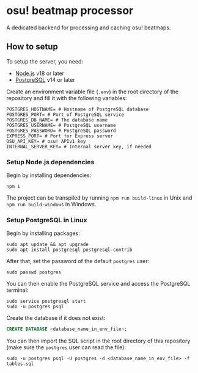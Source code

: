 # osu! beatmap processor

A dedicated backend for processing and caching osu! beatmaps.

## How to setup

To setup the server, you need:

-   [Node.js](https://nodejs.org/en) v18 or later
-   [PostgreSQL](https://www.postgresql.org/) v14 or later

Create an environment variable file (`.env`) in the root directory of the repository and fill it with the following variables:

```env
POSTGRES_HOSTNAME= # Hostname of PostgreSQL database
POSTGRES_PORT= # Port of PostgreSQL service
POSTGRES_DB_NAME= # The database name
POSTGRES_USERNAME= # PostgreSQL username
POSTGRES_PASSWORD= # PostgreSQL password
EXPRESS_PORT= # Port for Express server
OSU_API_KEY= # osu! APIv1 key
INTERNAL_SERVER_KEY= # Internal server key, if needed
```

### Setup Node.js dependencies

Begin by installing dependencies:

```
npm i
```

The project can be transpiled by running `npm run build-linux` in Unix and `npm run build-windows` in Windows.

### Setup PostgreSQL in Linux

Begin by installing packages:

```she
sudo apt update && apt upgrade
sudo apt install postgresql postgresql-contrib
```

After that, set the password of the default `postgres` user:

```she
sudo passwd postgres
```

You can then enable the PostgreSQL service and access the PostgreSQL terminal:

```she
sudo service postgresql start
sudo -u postgres psql
```

Create the database if it does not exist:

```sql
CREATE DATABASE <database_name_in_env_file>;
```

You can then import the SQL script in the root directory of this repository (make sure the `postgres` user can read the file):

```she
sudo -u postgres psql -U postgres -d <database_name_in_env_file> -f tables.sql
```
